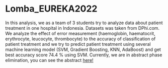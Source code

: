 # Lomba_EUREKA2022

In this analysis, we as a team of 3 students try to analyze data about patient treatment in one hospital in Indonesia. Datasets was taken from DPhi.com. We analyze the effect of error measurement (haemoglobin, haematocrit, erythrocyte, leucocyte, thrombocyte) to the accuracy of classification of patient treatment and we try to predict patient treatment using several machine learning model (SVM, Gradient Boosting, KNN, AdaBoost) and get best accuracy score 74.4 % using SVM. Currently, we are in abstract phase elimination, you can see the abstract [here!](https://github.com/pudja2001/Lomba_EUREKA2022/blob/d1f6467f9e2b44116656081eaa88a5b842b46f38/Abstrak%20EUREKA%202022.pdf)
